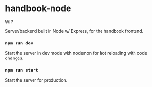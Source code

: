 # handbook-node

WIP

Server/backend built in Node w/ Express, for the handbook frontend.

### `npm run dev`

Start the server in dev mode with nodemon for hot reloading with code changes.

### `npm run start`

Start the server for production.
